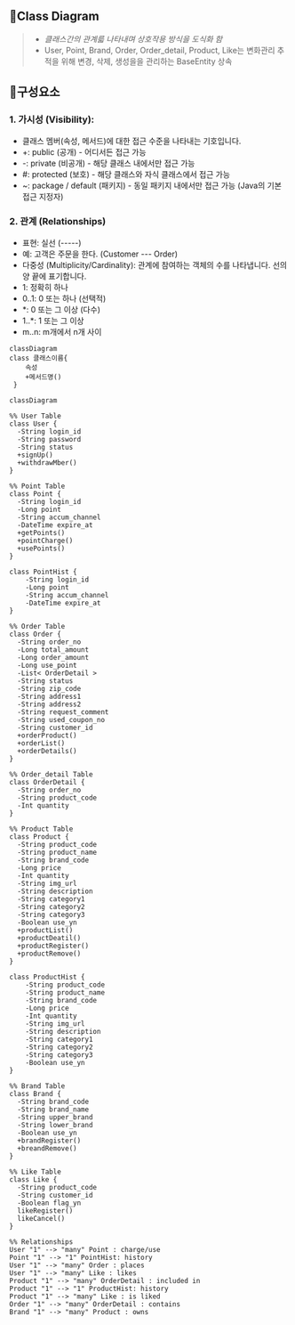 ## 📌Class Diagram
> - *클래스간의 관계륿 나타내며  상호작용 방식을 도식화 함*
> - User, Point, Brand, Order, Order_detail, Product, Like는 변화관리 추적을 위해 변경, 삭제, 생성을을 관리하는 BaseEntity 상속


## 📌구성요소
### 1. 가시성 (Visibility):
* 클래스 멤버(속성, 메서드)에 대한 접근 수준을 나타내는 기호입니다.
* +: public (공개) - 어디서든 접근 가능
* -: private (비공개) - 해당 클래스 내에서만 접근 가능
* #: protected (보호) - 해당 클래스와 자식 클래스에서 접근 가능
* ~: package / default (패키지) - 동일 패키지 내에서만 접근 가능 (Java의 기본 접근 지정자)
### 2. 관계 (Relationships)
* 표현: 실선 (-----)
* 예: 고객은 주문을 한다. (Customer --- Order)
* 다중성 (Multiplicity/Cardinality): 관계에 참여하는 객체의 수를 나타냅니다. 선의 양 끝에 표기합니다.
* 1: 정확히 하나
* 0..1: 0 또는 하나 (선택적)
* *: 0 또는 그 이상 (다수)
* 1..*: 1 또는 그 이상
* m..n: m개에서 n개 사이


```mermaid
classDiagram
class 클래스이름{
    속성
    +메서드명()
 }
```

```mermaid
classDiagram

%% User Table
class User {
  -String login_id
  -String password
  -String status
  +signUp()
  +withdrawMber()
}

%% Point Table
class Point {
  -String login_id
  -Long point
  -String accum_channel
  -DateTime expire_at
  +getPoints()
  +pointCharge()
  +usePoints()
}

class PointHist {
    -String login_id
    -Long point
    -String accum_channel
    -DateTime expire_at
}

%% Order Table
class Order {
  -String order_no
  -Long total_amount
  -Long order_amount
  -Long use_point
  -List< OrderDetail >
  -String status
  -String zip_code
  -String address1
  -String address2
  -String request_comment
  -String used_coupon_no
  -String customer_id
  +orderProduct()
  +orderList()
  +orderDetails()
}

%% Order_detail Table
class OrderDetail {
  -String order_no
  -String product_code
  -Int quantity
}

%% Product Table
class Product {
  -String product_code
  -String product_name
  -String brand_code
  -Long price
  -Int quantity
  -String img_url
  -String description
  -String category1
  -String category2
  -String category3
  -Boolean use_yn
  +productList()
  +productDeatil()
  +productRegister()
  +productRemove()
}

class ProductHist {
    -String product_code
    -String product_name
    -String brand_code
    -Long price
    -Int quantity
    -String img_url
    -String description
    -String category1
    -String category2
    -String category3
    -Boolean use_yn
}

%% Brand Table
class Brand {
  -String brand_code
  -String brand_name
  -String upper_brand
  -String lower_brand
  -Boolean use_yn
  +brandRegister()
  +breandRemove()
}

%% Like Table
class Like {
  -String product_code
  -String customer_id
  -Boolean flag_yn
  likeRegister()
  likeCancel()
}

%% Relationships
User "1" --> "many" Point : charge/use
Point "1" --> "1" PointHist: history
User "1" --> "many" Order : places
User "1" --> "many" Like : likes
Product "1" --> "many" OrderDetail : included in
Product "1" --> "1" ProductHist: history
Product "1" --> "many" Like : is liked
Order "1" --> "many" OrderDetail : contains
Brand "1" --> "many" Product : owns
```
